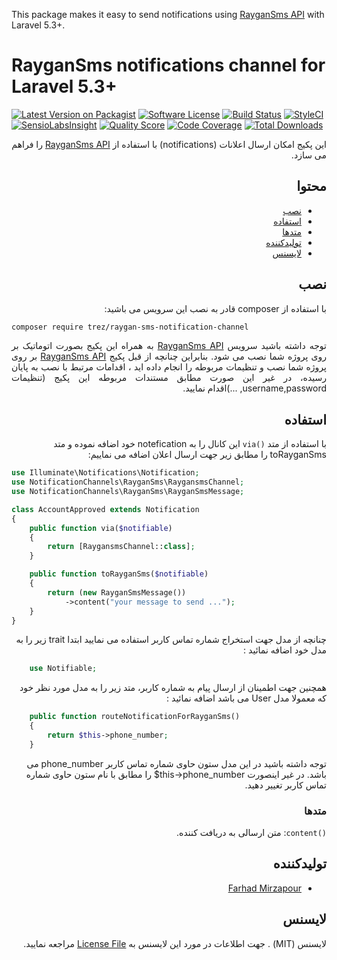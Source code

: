 
This package makes it easy to send notifications using <a href="https://github.com/farhadmirzapour/RayganSms" target="_blank">RayganSms API</a> with Laravel 5.3+.

# RayganSms notifications channel for Laravel 5.3+

[![Latest Version on Packagist](https://img.shields.io/packagist/v/trez/raygan-sms-notification-channel.svg?style=flat-square)](https://packagist.org/packages/trez/raygan-sms-notification-channel)
[![Software License](https://img.shields.io/badge/license-MIT-brightgreen.svg?style=flat-square)](LICENSE.md)
[![Build Status](https://img.shields.io/travis/trez/raygan-sms-notification-channel/master.svg?style=flat-square)](https://travis-ci.org/trez/raygan-sms-notification-channel)
[![StyleCI](https://styleci.io/repos/65589451/shield)](https://styleci.io/repos/65589451)
[![SensioLabsInsight](https://img.shields.io/sensiolabs/i/aceefe27-ba5a-49d7-9064-bc3abea0abeb.svg?style=flat-square)](https://insight.sensiolabs.com/projects/aceefe27-ba5a-49d7-9064-bc3abea0abeb)
[![Quality Score](https://img.shields.io/scrutinizer/g/trez/raygan-sms-notification-channel.svg?style=flat-square)](https://scrutinizer-ci.com/g/trez/raygan-sms-notification-channel)
[![Code Coverage](https://img.shields.io/scrutinizer/coverage/g/trez/raygan-sms-notification-channel/master.svg?style=flat-square)](https://scrutinizer-ci.com/g/trez/raygan-sms-notification-channel/?branch=master)
[![Total Downloads](https://img.shields.io/packagist/dt/trez/raygan-sms-notification-channel.svg?style=flat-square)](https://packagist.org/packages/trez/raygan-sms-notification-channel)
<div dir="rtl">
این پکیج امکان ارسال اعلانات (notifications) با استفاده از <a href="https://github.com/farhadmirzapour/RayganSms" target="_blank">RayganSms API</a>  را فراهم می سازد.

## محتوا

- [نصب](#نصب)
- [استفاده](#استفاده)
- [متدها](#متدها)
- [تولیدکننده](#تولیدکننده)
- [لایسنس](#لایسنس)


## نصب  

با استفاده از composer  قادر به نصب این سرویس می باشید:
</div>

```bash
composer require trez/raygan-sms-notification-channel
```
<div dir="rtl" align="justify">
توجه داشته باشید سرویس <a href="https://github.com/farhadmirzapour/RayganSms" target="_blank">RayganSms API</a>  به همراه این پکیج بصورت اتوماتیک بر روی پروژه شما نصب می شود.
    بنابراین چنانچه از قبل پکیج <a href="https://github.com/farhadmirzapour/RayganSms" target="_blank">RayganSms API</a> بر روی پروژه شما نصب و تنظیمات مربوطه را انجام داده اید ، اقدامات مرتبط با نصب به پایان رسیده، در غیر این صورت مطابق مستندات مربوطه این پکیج (تنظیمات username,password, ...)اقدام نمایید.
</div>

<div dir="rtl">
    
## استفاده

با استفاده از متد `()via` این کانال را به notefication  خود اضافه نموده و متد toRayganSms را مطابق زیر جهت ارسال اعلان اضافه می نماییم:
</div>

```php
use Illuminate\Notifications\Notification;
use NotificationChannels\RayganSms\RaygansmsChannel;
use NotificationChannels\RayganSms\RayganSmsMessage;

class AccountApproved extends Notification
{
    public function via($notifiable)
    {
        return [RaygansmsChannel::class];
    }

    public function toRayganSms($notifiable)
    {
        return (new RayganSmsMessage())
            ->content("your message to send ...");
    }
}
```

<div dir="rtl">
 چنانچه از مدل جهت استخراج شماره تماس کاربر استفاده می نمایید ابتدا trait زیر را به مدل خود اضافه نمائید :   
</div>

```php
    use Notifiable;
```

<div dir="rtl">
 همچنین جهت اطمینان از ارسال پیام به شماره کاربر، متد زیر را به مدل مورد نظر خود که معمولا مدل User  می باشد اضافه نمائید : 
</div>

```php
    public function routeNotificationForRayganSms()
    {
        return $this->phone_number;
    }
``` 


<div dir="rtl">
    توجه داشته باشید در این مدل ستون حاوی شماره تماس کاربر phone_number  می باشد. در غیر اینصورت this->phone_number$ را مطابق با نام ستون حاوی شماره تماس کاربر تغییر دهید.
</div>
<div dir="rtl">
    
### متدها

`()content`: متن ارسالی به دریافت کننده.


## تولیدکننده

- [Farhad Mirzapour](https://github.com/farhadmirzapour)

## لایسنس

لایسنس (MIT) . جهت اطلاعات در مورد این لایسنس به [License File](LICENSE.md) مراجعه نمایید. 

</div>

